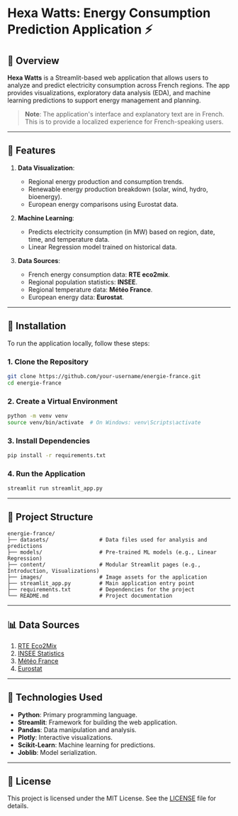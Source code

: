 # Hexa Watts: Energy Consumption Prediction Application ⚡

## 🔁 Overview

**Hexa Watts** is a Streamlit-based web application that allows users to analyze and predict electricity consumption across French regions. The app provides visualizations, exploratory data analysis (EDA), and machine learning predictions to support energy management and planning.

> **Note**: The application's interface and explanatory text are in French. This is to provide a localized experience for French-speaking users.

---

## 🎯 Features

1. **Data Visualization**:
   - Regional energy production and consumption trends.
   - Renewable energy production breakdown (solar, wind, hydro, bioenergy).
   - European energy comparisons using Eurostat data.

2. **Machine Learning**:
   - Predicts electricity consumption (in MW) based on region, date, time, and temperature data.
   - Linear Regression model trained on historical data.

3. **Data Sources**:
   - French energy consumption data: **RTE eco2mix**.
   - Regional population statistics: **INSEE**.
   - Regional temperature data: **Météo France**.
   - European energy data: **Eurostat**.

---

## 🔧 Installation

To run the application locally, follow these steps:

### 1. Clone the Repository

```bash
git clone https://github.com/your-username/energie-france.git
cd energie-france
```

### 2. Create a Virtual Environment

```bash
python -m venv venv
source venv/bin/activate  # On Windows: venv\Scripts\activate
```

### 3. Install Dependencies

```bash
pip install -r requirements.txt
```

### 4. Run the Application

```bash
streamlit run streamlit_app.py
```

---

## 📂 Project Structure

```
energie-france/
├── datasets/                # Data files used for analysis and predictions
├── models/                  # Pre-trained ML models (e.g., Linear Regression)
├── content/                 # Modular Streamlit pages (e.g., Introduction, Visualizations)
├── images/                  # Image assets for the application
├── streamlit_app.py         # Main application entry point
├── requirements.txt         # Dependencies for the project
└── README.md                # Project documentation
```

---

## 📊 Data Sources

1. [RTE Eco2Mix](https://odre.opendatasoft.com/explore/dataset/eco2mix-regional-cons-def)
2. [INSEE Statistics](https://www.insee.fr/fr/statistiques)
3. [Météo France](https://donneespubliques.meteofrance.fr)
4. [Eurostat](https://ec.europa.eu/eurostat)

---

## 🧬 Technologies Used

- **Python**: Primary programming language.
- **Streamlit**: Framework for building the web application.
- **Pandas**: Data manipulation and analysis.
- **Plotly**: Interactive visualizations.
- **Scikit-Learn**: Machine learning for predictions.
- **Joblib**: Model serialization.

---

## 📜 License

This project is licensed under the MIT License. See the [LICENSE](LICENSE) file for details.
